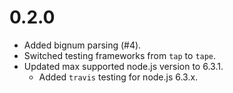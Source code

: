 # 0.2.0
* Added bignum parsing (#4).
* Switched testing frameworks from `tap` to `tape`.
* Updated max supported node.js version to 6.3.1.
  * Added `travis` testing for node.js 6.3.x.
